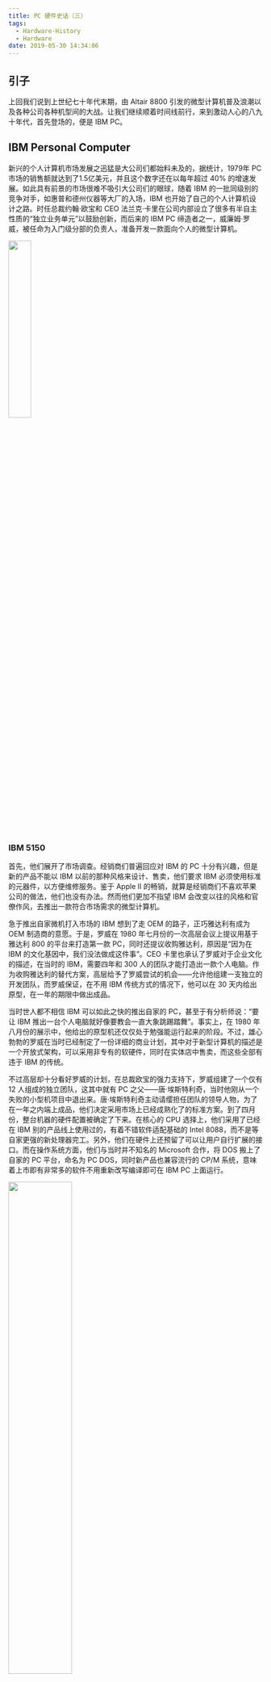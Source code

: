 ```yaml
---
title: PC 硬件史话（三）
tags:
  - Hardware-History
  - Hardware
date: 2019-05-30 14:34:06
---
```



## 引子

上回我们说到上世纪七十年代末期，由 Altair 8800 引发的微型计算机普及浪潮以及各种公司各种机型间的大战。让我们继续顺着时间线前行，来到激动人心的八九十年代，首先登场的，便是 IBM PC。

## IBM Personal Computer

新兴的个人计算机市场发展之迅猛是大公司们都始料未及的，据统计，1979年 PC 市场的销售额就达到了1.5亿美元，并且这个数字还在以每年超过 40% 的增速发展。如此具有前景的市场很难不吸引大公司们的眼球，随着 IBM 的一批同级别的竞争对手，如惠普和德州仪器等大厂的入场，IBM 也开始了自己的个人计算机设计之路。时任总裁约翰·欧宝和 CEO 法兰克·卡里在公司内部设立了很多有半自主性质的“独立业务单元”以鼓励创新，而后来的 IBM PC 缔造者之一，威廉姆·罗威，被任命为入门级分部的负责人，准备开发一款面向个人的微型计算机。

<img src="/images/william_lowe.jpg" width=30% />

### IBM 5150

首先，他们展开了市场调查。经销商们普遍回应对 IBM 的 PC 十分有兴趣，但是新的产品不能以 IBM 以前的那种风格来设计、售卖，他们要求 IBM 必须使用标准的元器件，以方便维修服务。鉴于 Apple Ⅱ 的畅销，就算是经销商们不喜欢苹果公司的做法，他们也没有办法。然而他们更加不指望 IBM 会改变以往的风格和官僚作风，去推出一款符合市场需求的微型计算机。

急于推出自家微机打入市场的 IBM 想到了走 OEM 的路子，正巧雅达利有成为 OEM 制造商的意愿。于是，罗威在 1980 年七月份的一次高层会议上提议用基于雅达利 800 的平台来打造第一款 PC，同时还提议收购雅达利，原因是“因为在 IBM 的文化基因中，我们没法做成这件事”。CEO 卡里也承认了罗威对于企业文化的描述，在当时的 IBM，需要四年和 300 人的团队才能打造出一款个人电脑。作为收购雅达利的替代方案，高层给予了罗威尝试的机会——允许他组建一支独立的开发团队，而罗威保证，在不用 IBM 传统方式的情况下，他可以在 30 天内给出原型，在一年的期限中做出成品。

当时世人都不相信 IBM 可以如此之快的推出自家的 PC，甚至于有分析师说：“要让 IBM 推出一台个人电脑就好像要教会一直大象跳踢踏舞”。事实上，在 1980 年八月份的展示中，他给出的原型机还仅仅处于勉强能运行起来的阶段。不过，雄心勃勃的罗威在当时已经制定了一份详细的商业计划，其中对于新型计算机的描述是一个开放式架构，可以采用非专有的软硬件，同时在实体店中售卖，而这些全部有违于 IBM 的传统。

不过高层却十分看好罗威的计划，在总裁欧宝的强力支持下，罗威组建了一个仅有 12 人组成的独立团队，这其中就有 PC 之父——唐·埃斯特利奇，当时他刚从一个失败的小型机项目中退出来。唐·埃斯特利奇主动请缨担任团队的领导人物，为了在一年之内端上成品，他们决定采用市场上已经成熟化了的标准方案。到了四月份，整台机器的硬件配置被确定了下来。在核心的 CPU 选择上，他们采用了已经在 IBM 别的产品线上使用过的，有着不错软件适配基础的 Intel 8088，而不是等自家更强的新处理器完工。另外，他们在硬件上还预留了可以让用户自行扩展的接口。而在操作系统方面，他们与当时并不知名的 Microsoft 合作，将 DOS 搬上了自家的 PC 平台，命名为 PC DOS，同时新产品也兼容流行的 CP/M 系统，意味着上市即有非常多的软件不用重新改写编译即可在 IBM PC 上面运行。

<img src="/images/don_estridge_and_steve_jobs.jpg" width=50% />

经过一年的紧张开发，1981 年 8 月 12 日，IBM 正式发售了 Personal Computer，型号为 5150，定价 1565 美元，包含主机和键盘，可选配显示器和打印机。他们还请来了默剧大师卓别林的经典角色——小流浪汉，来主演一系列的电视广告。

<img src="/images/ibm5150.jpg" width=50% />

<iframe width="896" height="672" src="https://www.youtube.com/embed/kQT_YCBb9ao" frameborder="0" allow="accelerometer; autoplay; encrypted-media; gyroscope; picture-in-picture" allowfullscreen></iframe>

得益于优秀的设计和侧重“个人化”的广告宣传，IBM PC 一上市就取得了巨大的成功，到 1984 年，系列已经占据了整个 PC 市场三分之一的份额。IBM PC 接过了由前辈传过来的计算机普及化大旗，引领了这场一直持续到二十一世纪的信息化革命。1982 年年末，《时代》周刊把“年度人物”更改成了“年度机器”，将 IBM 5150 搬到了自己的封面上。

<img src="/images/IBM_5150_on_time_cover.jpg" />

### 成为行业标准

成功的不仅仅是 IBM 5150 这么一款机型那么简单，它如同当初罗威计划的那样，使用了开放的硬件架构，还预留了可扩展接口。团队还将 PC 的设计公知于众，每台 PC 都附带了一本技术参考手册。标准、通用的组件和预留的可扩展接口使得用户可以自行安装相兼容配件，比如可以把内存从 64k 扩展为 128k 等等。开放标准也使得 PC 拥有了一大批为其制造配件的厂商，大大促进了微机行业的整体发展。

硬件上用了通用组件，而细节又都公布在外，这不是给“山寨”留了非常大的口子吗？很快，其他的一些公司开始模仿 IBM PC 推出自家的 PC 产品，这其中大部分都是直接复刻了 PC 的设计。不过尽管 IBM 几乎公开了全部细节，但唯独保留了 PC 的一个基础软件模块——基本输入输出系统也就是 BIOS——没有完全公开。这难不倒人，一些大厂通过逆向工程分析并成功的以不侵犯著作权的形式重新实现了与 IBM PC 兼容的 BIOS，随后顺利推出了自己的 PC，这其中大部分都与 IBM 的 PC 相兼容，也就是说在 IBM PC 上能够运行的程序都可以直接拿来跑，可以用在 IBM PC 上的配件组件可以直接插在自家的机器上用，中文的兼容机最早可能就是指代这些与 IBM PC 相兼容的机型。随着 IBM PC 的热卖以及市场上与其相似的机型日益增多，IBM PC 开始成为个人电脑行业的事实标准，兼容这个标准就可以得到几乎是整个市场的配件以及软件支持，而且并不需要任何的授权费用，何乐而不为呢？

后来，随着行业不断推出升级的机型，PC 标准也在不断地升级进化，在经历了与苹果的麦金塔（Macintosh）等挑战者的竞争并最终取胜之后，它一直被行业延续使用到了今天，可以说，如果没有当年 PC 研发团队的明智决定，现在我们可能就使用不到如此平价、多种多样的个人计算机设备了。

## Intel 的崛起

讲完了 PC 标准一统江湖的故事之后，让我们重新把目光转回到我们本系列文章第一章的主角——Intel 的身上。

### 从 286 到 386

1982 年，Intel 发布了 80286，这是一枚在 8086 基础上的改进型处理器，从图中我们可以看到，80286 的外形已经开始靠近我们现在常见的处理器长的那样子了。它仍然是一枚 16 位处理器，但是加入了保护模式（简单来说就是可以保护程序实际内存地址不为人所知），并且完全兼容针对 8086 系列编写的程序，不久之后它被 IBM 采纳用于 PC 的升级型号——IBM PC/AT 上面，随着 PC 市场的火热，它也广销世界。

<img src="/images/intel_80286.jpg" width=30% />

伴随着计算机行业的飞速发展，内存也在不断变大，但是一枚 16 位（内存寻址总线宽度）的处理器能够直接访问的内存只有 2 的 16 次方字节，也就是 64 KiB 的空间，这大大制约了程序员的发挥，于是一枚基于 x86 架构并且能访问更大的内存空间的 CPU 便应运而生了。

1985 年，Intel 推出了 80386，在提供 32 位内存寻址能力的基础上保留了对以前处理器的完全兼容，这只是它的一部分新功能，80386 对后世影响更为深远的，便是将首次出现在 80286 中的保护模式进行了升级改造，使处理器能够支持更为现代的多任务操作系统。80386 给现代 x86 处理器打下了基本框架，而之后在 1989 年发布的 80486 将原本外置的缓存和浮点运算单元搬入到 CPU 内部，至此，现代 x86 处理器彻底定型。

<img src="/images/intel_80386.jpg" width=30% />

### 爱恨情仇

前文提到过，x86 指令集的前身本来是 CTC 公司用来充当 8008 的开发费用“支付”给 Intel 的，也就是说 Intel 拥有其所有权。那么为什么至今世界上都还有第二家公司可以设计生产使用 x86 指令集的处理器呢？这还得从本系列文章的第一章最后留下的伏笔说起，那是 Intel 与 IBM、AMD 的两段爱恨纠葛。

IBM 当年在采用 8088 作为第一代 PC 的 CPU 时，根据当时半导体行业“第二供应商”的行规，向 Intel 施压，要求其与另一家公司合作供货，后者找到 AMD，签下了一份长期合作的协议，还有不少芯片生产厂商同时也获得了 Intel 的授权，所以当时的市场上可以见到来自不同厂商的 80x86 芯片。不过到了 80386 推出的时候，Intel 已经决心将主营业务由生产存储芯片转移到中央处理器的设计生产上面去，为了保护自家的知识产权和盈利，他们不想让别的公司成为 80386 的第二供应商。而 IBM 此时有了自己的小心思，可能是觉得用自家都可以造的 286 比较靠谱，可能是不想让 Intel 独占自己的货源，抑或是别的什么不可说的原因，总之不想用 386，而 Intel 的做法正好给了 IBM 一个不用 386 的借口，于是我们没能见到 386 被率先应用在 PC/XT 的后续机型上。

那么 386 该卖给谁呢？康柏（就是后来被惠普收购的那个）伸出了橄榄枝，最先与 Intel 合作推出了新的机型，市场反响热烈，很多生产商开始克隆康柏家的新机器。而 Intel 靠着 386 的先进设计和强大性能，一时间风头无两。但是 AMD 不乐意了，几年前签下的长期授权协议就被你这么单方面撕毁了？那么法庭见。现在有的说法是 Intel 将 AMD 状告上法院，有的说是 AMD 为原告，总之这对本是同根生的“兄弟”走上了法庭，这场官司一直打到 1990 年以 AMD 的胜利而告终。期间 AMD 也没闲着，逆向完了 386，在 1991 年的时候就推出了自家 100% 克隆出来的 Am386，以低廉的价格和比原版更高的主频打下了不少市场份额。

<img src="/images/am386.jpg" width=30% />

不过这都没有妨碍 Intel 在 1992 年的时候成为世界范围内半导体行业排行第一的领军者，不幸的是，创始人之一的罗伯特·诺伊斯没能等到如同他儿子一般的公司登顶的那一天。1990 年 6 月 3 日，诺伊斯因为心脏病发作去世，享年 62 岁。

### Intel Inside

就在人们纷纷认定 Intel 下一代的 CPU 会被命名为 80586 之时，Intel 却在 1993 年 3 月 22 日发布了全新的奔腾（Pentium）处理器。这个新造出来的单词由希腊语中的五"penta"与拉丁语中用于命名元素的词尾"ium"组成。奔腾处理器是 Intel 首次用商标命名自家的处理器，从此，Intel 家的处理器受到了商标权的保护。

奔腾带来的不止是新的名字，还有新的架构。在被内部命名为“P5”的微架构中，Intel 首次引入了超标量体系，简单说来就是可以使处理器内部的多个执行单元并行化执行指令，提升效率；另一个重大改变发生在 486 转移进处理器内部的高速缓存上，从原先的通用（可以同时存放指令和数据）缓存分成了专用缓存，一半存指令，一半存数据，这种缓存设计至今仍然被保留着。

<img src="/images/L1_cache_2_parts.png" width=40% />

同时，Intel 开始大力推进品牌宣传，那段由五个音符组成的短旋律搭配上"Intel Inside"成为了 Intel 后来用了二十多年的经典宣传组合，深入人心。

<iframe width="800" height="450" src="https://www.youtube.com/embed/cW8LLhHq9_c" frameborder="0" allow="accelerometer; autoplay; encrypted-media; gyroscope; picture-in-picture" allowfullscreen></iframe>



### Wintel

上世纪九十年代中期，Intel 俨然已经成为了 PC 行业的领头羊，由它参与主导制定了多种业界标准，比如用到今天的 USB 就是典型的例子。那么为什么 IBM 没能保持住自己在 PC 市场中的标准制定者的地位呢？让我们把时间倒回到八十年代。

上文提到，PC 标准是根据 IBM PC 来的，但它更是一种开放标准，想要以一己之力控制一个有数百家企业参与的开放标准，是一种妄想，而 IBM，正好就是这个做白日梦的人。1987 年，IBM 推出了 PS/2 系列机型，其中使用的扩展总线为 IBM 新设计并专有的 MSA 总线，这与市面上已经大量存在的 ISA 卡不兼容。而数量众多的制造商也不愿意使用新的 MSA 标准，首先，用新的总线制造扩展卡要向 IBM 缴纳一笔专利使用费，这与之前 ISA 总线的开放态度截然相反；其次，新的卡只能用在新的 IBM PS/2 系列机型上面，无法与市场主流所相容。所以最终妄想通过新机型来重获 PC 标准主导权的 IBM 并没有得逞，反而逐渐被时代所抛弃。

<img src="/images/creative_sound_card_ISA.jpg" width=40% />

但是业界还是需要一个领导者，需要有人出来振臂一呼建立规范行业标准，这个位置，由全面占有 PC 处理器市场的 Intel 来坐，最为合适不过了。

Intel 也当仁不让，1992 年，它开始将自家的 PCI 标准随着处理器一起推向市场，同时联合 PC 市场中几个占有率比较高的厂商，成立了 PCI-SIG 联盟，以开放共赢的态度推广 PCI 标准，最终 PCI 成功取代了之前的 ISA 等总线，成为了行业通用标准，甚至连使用 IBM PowerPC 架构的苹果麦金塔系列电脑都开始使用它。而后来的 USB 也是相似的发展历程：Intel 联合了许多业界巨头一起制定标准，并且不收取授权费用，而也正是因为这些原因，USB 在九十年代与 IEEE 1394 的战争中获胜，一直沿用到了今天。

而另一边的软件行业，微软的 Windows 逐渐占据了桌面端操作系统的领先地位。不出乎意料的，两个行业巨头走到了一起，Wintel 联盟顺利成为了整个 PC 行业的主导者，一直到二十年后的今天，仍然没有人能够撼动这个地位。一台使用着 Intel 的 CPU 和微软的 Windows 操作系统的个人计算机，就是人们口中最常说的电脑。

## 结语

PC 已经统治了人们的桌面电脑，CPU 行业也被 Intel 所把持着，但对于游戏玩家而言最为重要的显卡，我们一点都没有涉及到。事实上，在九十年代初期，桌面端的图形显示也就是刚刚才起步的样子，下一章，我们将把重点转向显卡领域，感受一下那些经典的老游戏们和在它们背后工作着的老显卡们。